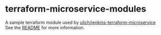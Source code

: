 # terraform-microservice-modules

A sample terraform module used by [ulich/jenkins-terraform-microservice](https://github.com/ulich/jenkins-terraform-microservice)
See the [README](https://github.com/ulich/jenkins-terraform-microservice/blob/master/README.md) for more information.
